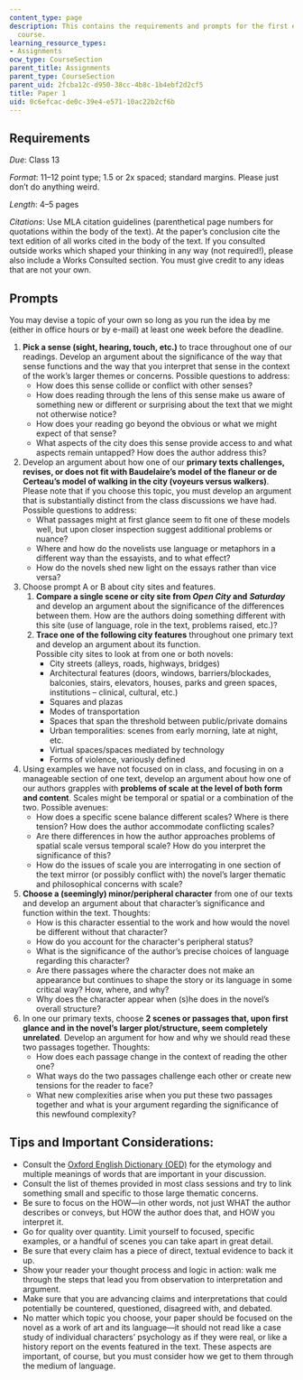 ```yaml
---
content_type: page
description: This contains the requirements and prompts for the first essay of the
  course.
learning_resource_types:
- Assignments
ocw_type: CourseSection
parent_title: Assignments
parent_type: CourseSection
parent_uid: 2fcba12c-d950-38cc-4b8c-1b4ebf2d2cf5
title: Paper 1
uid: 0c6efcac-de0c-39e4-e571-10ac22b2cf6b
---
```


Requirements
------------

_Due_: Class 13

_Format_: 11–12 point type; 1.5 or 2x spaced; standard margins. Please just don’t do anything weird.

_Length_: 4–5 pages

_Citations_: Use MLA citation guidelines (parenthetical page numbers for quotations within the body of the text). At the paper’s conclusion cite the text edition of all works cited in the body of the text. If you consulted outside works which shaped your thinking in any way (not required!), please also include a Works Consulted section. You must give credit to any ideas that are not your own.

Prompts
-------

You may devise a topic of your own so long as you run the idea by me (either in office hours or by e-mail) at least one week before the deadline.

1.  **Pick a sense (sight, hearing, touch, etc.)** to trace throughout one of our readings. Develop an argument about the significance of the way that sense functions and the way that you interpret that sense in the context of the work’s larger themes or concerns. Possible questions to address:
    *   How does this sense collide or conflict with other senses?
    *   How does reading through the lens of this sense make us aware of something new or different or surprising about the text that we might not otherwise notice?
    *   How does your reading go beyond the obvious or what we might expect of that sense?
    *   What aspects of the city does this sense provide access to and what aspects remain untapped? How does the author address this?
2.  Develop an argument about how one of our **primary texts challenges, revises, or does not fit with Baudelaire’s model of the flaneur or de Certeau’s model of walking in the city (voyeurs versus walkers)**. Please note that if you choose this topic, you must develop an argument that is substantially distinct from the class discussions we have had. Possible questions to address:
    *   What passages might at first glance seem to fit one of these models well, but upon closer inspection suggest additional problems or nuance?
    *   Where and how do the novelists use language or metaphors in a different way than the essayists, and to what effect?
    *   How do the novels shed new light on the essays rather than vice versa?
3.  Choose prompt A or B about city sites and features.    
    1.  **Compare a single scene or city site from _Open City_ and** _**Saturday**_ and develop an argument about the significance of the differences between them. How are the authors doing something different with this site (use of language, role in the text, problems raised, etc.)?
    2.  **Trace one of the following city features** throughout one primary text and develop an argument about its function.  
        Possible city sites to look at from one or both novels:
        *   City streets (alleys, roads, highways, bridges)
        *   Architectural features (doors, windows, barriers/blockades, balconies, stairs, elevators, houses, parks and green spaces, institutions – clinical, cultural, etc.)
        *   Squares and plazas
        *   Modes of transportation
        *   Spaces that span the threshold between public/private domains
        *   Urban temporalities: scenes from early morning, late at night, etc.
        *   Virtual spaces/spaces mediated by technology
        *   Forms of violence, variously defined
4.  Using examples we have not focused on in class, and focusing in on a manageable section of one text, develop an argument about how one of our authors grapples with **problems of scale at the level of both form and content**. Scales might be temporal or spatial or a combination of the two. Possible avenues:
    *   How does a specific scene balance different scales? Where is there tension? How does the author accommodate conflicting scales?
    *   Are there differences in how the author approaches problems of spatial scale versus temporal scale? How do you interpret the significance of this?
    *   How do the issues of scale you are interrogating in one section of the text mirror (or possibly conflict with) the novel’s larger thematic and philosophical concerns with scale?
5.  **Choose a (seemingly) minor/peripheral character** from one of our texts and develop an argument about that character’s significance and function within the text. Thoughts:
    *   How is this character essential to the work and how would the novel be different without that character?
    *   How do you account for the character's peripheral status?
    *   What is the significance of the author’s precise choices of language regarding this character?
    *   Are there passages where the character does not make an appearance but continues to shape the story or its language in some critical way? How, where, and why?
    *   Why does the character appear when (s)he does in the novel’s overall structure?
6.  In one our primary texts, choose **2 scenes or passages that, upon first glance and in the novel’s larger plot/structure, seem completely unrelated**. Develop an argument for how and why we should read these two passages together. Thoughts:
    *   How does each passage change in the context of reading the other one?
    *   What ways do the two passages challenge each other or create new tensions for the reader to face?
    *   What new complexities arise when you put these two passages together and what is your argument regarding the significance of this newfound complexity?

Tips and Important Considerations:
----------------------------------

*   Consult the [Oxford English Dictionary (OED)](http://www.oed.com/) for the etymology and multiple meanings of words that are important in your discussion.
*   Consult the list of themes provided in most class sessions and try to link something small and specific to those large thematic concerns.
*   Be sure to focus on the HOW—in other words, not just WHAT the author describes or conveys, but HOW the author does that, and HOW you interpret it.
*   Go for quality over quantity. Limit yourself to focused, specific examples, or a handful of scenes you can take apart in great detail.
*   Be sure that every claim has a piece of direct, textual evidence to back it up.
*   Show your reader your thought process and logic in action: walk me through the steps that lead you from observation to interpretation and argument.
*   Make sure that you are advancing claims and interpretations that could potentially be countered, questioned, disagreed with, and debated.
*   No matter which topic you choose, your paper should be focused on the novel as a work of art and its language—it should not read like a case study of individual characters’ psychology as if they were real, or like a history report on the events featured in the text. These aspects are important, of course, but you must consider how we get to them through the medium of language.
